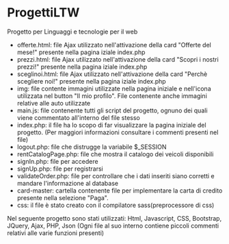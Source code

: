 # ProgettiLTW
Progetto per Linguaggi e tecnologie per il web
* offerte.html: file Ajax utilizzato nell'attivazione della card "Offerte del mese!" presente nella pagina iziale index.php
* prezzi.html: file Ajax utilizzato nell'attivazione della card "Scopri i nostri prezzi!" presente nella pagina iziale index.php 
* sceglinoi.html: file Ajax utilizzato nell'attivazione della card "Perchè scegliere noi!" presente nella pagina iziale index.php
* img: file contente immagini utilizzate nella pagina iniziale e nell'icona utilizzata nel button "Il mio profilo". File contenente anche immagini relative alle auto utilizzate
* main.js: file contenente tutti gli script del progetto, ognuno dei quali viene commentato all'interno del file stesso
* index.php: il file ha lo scopo di far visualizzare la pagina iniziale del progetto. (Per maggiori informazioni consultare i commenti presenti nel file)
* logout.php: file che distrugge la variabile $_SESSION
* rentCatalogPage.php: file che mostra il catalogo dei veicoli disponibili 
* signIn.php: file per accedere   
* signUp.php: file per registrarsi
* validateOrder.php: file per controllare che i dati inseriti siano corretti e mandare l'informazione al database
* card-master: cartella contenente file per implementare la carta di credito presente nella selezione "Paga".
* css: il file è stato creato con il compilatore sass(preprocessore di css)

Nel seguente progetto sono stati utilizzati: Html, Javascript, CSS, Bootstrap, JQuery, Ajax, PHP, Json
(Ogni file al suo interno contiene piccoli commenti relativi alle varie funzioni presenti)
